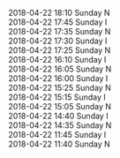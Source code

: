 2018-04-22 18:10 Sunday  N  
2018-04-22 17:45 Sunday  I  
2018-04-22 17:35 Sunday  N  
2018-04-22 17:30 Sunday  I  
2018-04-22 17:25 Sunday  N  
2018-04-22 16:10 Sunday  I  
2018-04-22 16:05 Sunday  N  
2018-04-22 16:00 Sunday  I  
2018-04-22 15:25 Sunday  N  
2018-04-22 15:15 Sunday  I  
2018-04-22 15:05 Sunday  N  
2018-04-22 14:40 Sunday  I  
2018-04-22 14:35 Sunday  N  
2018-04-22 11:45 Sunday  I  
2018-04-22 11:40 Sunday  N  
